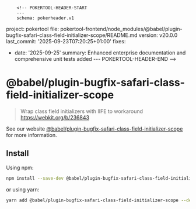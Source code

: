         <!-- POKERTOOL-HEADER-START
        ---
        schema: pokerheader.v1
project: pokertool
file: pokertool-frontend/node_modules/@babel/plugin-bugfix-safari-class-field-initializer-scope/README.md
version: v20.0.0
last_commit: '2025-09-23T07:20:25+01:00'
fixes:
- date: '2025-09-25'
  summary: Enhanced enterprise documentation and comprehensive unit tests added
        ---
        POKERTOOL-HEADER-END -->
# @babel/plugin-bugfix-safari-class-field-initializer-scope

> Wrap class field initializers with IIFE to workaround https://webkit.org/b/236843

See our website [@babel/plugin-bugfix-safari-class-field-initializer-scope](https://babeljs.io/docs/babel-plugin-bugfix-safari-class-field-initializer-scope) for more information.

## Install

Using npm:

```sh
npm install --save-dev @babel/plugin-bugfix-safari-class-field-initializer-scope
```

or using yarn:

```sh
yarn add @babel/plugin-bugfix-safari-class-field-initializer-scope --dev
```
